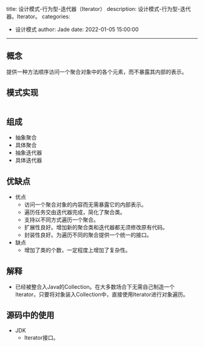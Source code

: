 title: 设计模式-行为型-迭代器（Iterator）
description: 设计模式-行为型-迭代器。Iterator。
categories:
  - 设计模式
author: Jade
date: 2022-01-05 15:00:00
---

## 概念
提供一种方法顺序访问一个聚合对象中的各个元素，而不暴露其内部的表示。

## 模式实现
```java

```

## 组成
- 抽象聚合
- 具体聚合
- 抽象迭代器
- 具体迭代器

## 优缺点
- 优点
  - 访问一个聚合对象的内容而无需暴露它的内部表示。
  - 遍历任务交由迭代器完成，简化了聚合类。
  - 支持以不同方式遍历一个聚合。
  - 扩展性良好。增加新的聚合类和迭代器都无须修改原有代码。
  - 封装性良好。为遍历不同的聚合提供一个统一的接口。
- 缺点
  - 增加了类的个数，一定程度上增加了复杂性。

## 解释
- 已经被整合入Java的Collection。在大多数场合下无需自己制造一个Iterator，只要将对象装入Collection中，直接使用Iterator进行对象遍历。

## 源码中的使用
- JDK
  - Iterator接口。
